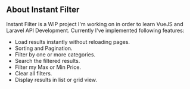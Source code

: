 ## About Instant Filter

Instant Filter is a WIP project I'm working on in order to learn VueJS and Laravel API Development. Currently I've implemented following features:

- Load results instantly without reloading pages.
- Sorting and Pagination.
- Filter by one or more categories.
- Search the filtered results.
- Filter my Max or Min Price.
- Clear all filters.
- Display results in list or grid view.
